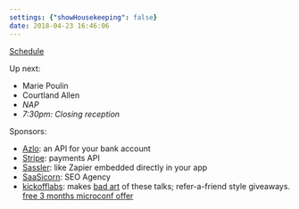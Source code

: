 ```yaml
---
settings: {"showHousekeeping": false}
date: 2018-04-23 16:46:06
---
```


[Schedule](http://www.microconf.com/starter/schedule/)

Up next:

* Marie Poulin
* Courtland Allen
* _NAP_
* _7:30pm: Closing reception_

Sponsors:

* [Azlo](https://www.azlo.com/tech/): an API for your bank account
* [Stripe](https://stripe.com): payments API
* [Sassler](https://www.saasler.com/): like Zapier embedded directly in your app
* [SaaSicorn](https://saasicorn.com/): SEO Agency
* [kickofflabs](https://kickofflabs.com/): makes [bad art](https://twitter.com/kickofflabs/status/991783698583379968) of these talks; refer-a-friend style giveaways. [free 3 months microconf offer](https://grow.kickofflabs.com/microconf)
